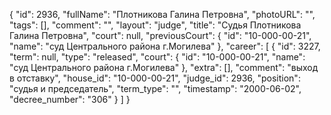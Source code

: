 {
    "id": 2936,
    "fullName": "Плотникова Галина Петровна",
    "photoURL": "",
    "tags": [],
    "comment": "",
    "layout": "judge",
    "title": "Судья Плотникова Галина Петровна",
    "court": null,
    "previousCourt": {
        "id": "10-000-00-21",
        "name": "суд Центрального района г.Могилева"
    },
    "career": [
        {
            "id": 3227,
            "term": null,
            "type": "released",
            "court": {
                "id": "10-000-00-21",
                "name": "суд Центрального района г.Могилева"
            },
            "extra": [],
            "comment": "выход в отставку",
            "house_id": "10-000-00-21",
            "judge_id": 2936,
            "position": "судья и председатель",
            "term_type": "",
            "timestamp": "2000-06-02",
            "decree_number": "306"
        }
    ]
}